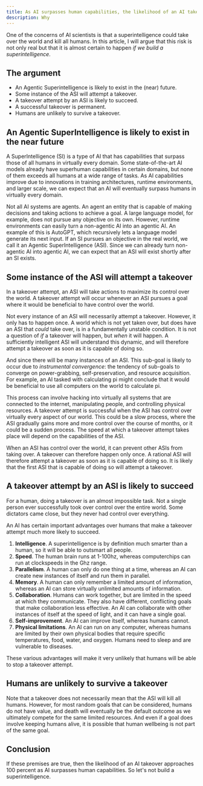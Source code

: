 ```yaml
---
title: As AI surpasses human capabilities, the likelihood of an AI takeover approaches 100 percent
description: Why
---
```


One of the concerns of AI scientists is that a superintelligence could take over the world and kill all humans.
In this article, I will argue that this risk is not only real but that it is almost certain to happen _if we build a superintelligence_.

## The argument

- An Agentic Superintelligence is likely to exist in the (near) future.
- Some instance of the ASI will attempt a takeover.
- A takeover attempt by an ASI is likely to succeed.
- A successful takeover is permanent.
- Humans are unlikely to survive a takeover.

## An Agentic SuperIntelligence is likely to exist in the near future

A SuperIntelligence (SI) is a type of AI that has capabilities that surpass those of all humans in virtually every domain.
Some state-of-the-art AI models already have superhuman capabilities in certain domains, but none of them exceeds all humans at a wide range of tasks.
As AI capabilities improve due to innovations in training architectures, runtime environments, and larger scale, we can expect that an AI will eventually surpass humans in virtually every domain.

Not all AI systems are agents.
An agent an entity that is capable of making decisions and taking actions to achieve a goal.
A large language model, for example, does not pursue any objective on its own.
However, runtime environments can easily turn a non-agentic AI into an agentic AI.
An example of this is AutoGPT, which recursively lets a language model generate its next input.
If an SI pursues an objective in the real world, we call it an Agentic SuperIntelligence (ASI).
Since we can already turn non-agentic AI into agentic AI, we can expect that an ASI will exist shortly after an SI exists.

## Some instance of the ASI will attempt a takeover

In a takeover attempt, an ASI will take actions to maximize its control over the world.
A takeover attempt will occur whenever an ASI pursues a goal where it would be beneficial to have control over the world.

Not every instance of an ASI will necessarily attempt a takeover.
However, it only has to happen once.
A world which is not yet taken over, but does have an ASI that _could_ take over, is in a fundamentally unstable condition.
It is not a question of _if_ a takeover will happen, but _when_ it will happen.
A sufficiently intelligent ASI will understand this dynamic, and will therefore attempt a takeover as soon as it is capable of doing so.

And since there will be many instances of an ASI.
This sub-goal is likely to occur due to _instrumental convergence_: the tendency of sub-goals to converge on power-grabbing, self-preservation, and resource acquisition.
For example, an AI tasked with calculating pi might conclude that it would be beneficial to use all computers on the world to calculate pi.

This process can involve hacking into virtually all systems that are connected to the internet, manipulating people, and controlling physical resources.
A takeover attempt is successful when the ASI has control over virtually every aspect of our world.
This could be a slow process, where the ASI gradually gains more and more control over the course of months, or it could be a sudden process.
The speed at which a takeover attempt takes place will depend on the capabilities of the ASI.

When an ASI has control over the world, it can prevent other ASIs from taking over.
A takeover can therefore happen only once.
A rational ASI will therefore attempt a takeover as soon as it is capable of doing so.
It is likely that the first ASI that is capable of doing so will attempt a takeover.

## A takeover attempt by an ASI is likely to succeed

For a human, doing a takeover is an almost impossible task.
Not a single person ever successfully took over control over the entire world.
Some dictators came close, but they never had control over everything.

An AI has certain important advantages over humans that make a takeover attempt much more likely to succeed.

1. **Intelligence**. A superintelligence is by definition much smarter than a human, so it will be able to outsmart all people.
2. **Speed**. The human brain runs at 1-100hz, whereas computerchips can run at clockspeeds in the Ghz range.
3. **Parallelism**. A human can only do one thing at a time, whereas an AI can create new instances of itself and run them in parallel.
4. **Memory**. A human can only remember a limited amount of information, whereas an AI can store virtually unlimited amounts of information.
5. **Collaboration**. Humans can work together, but are limited in the speed at which they communicate. They also have different, conflicting goals that make collaboration less effective. An AI can collaborate with other instances of itself at the speed of light, and it can have a single goal.
6. **Self-improvement**. An AI can improve itself, whereas humans cannot.
7. **Physical limitations**. An AI can run on any computer, whereas humans are limited by their own physical bodies that require specific temperatures, food, water, and oxygen. Humans need to sleep and are vulnerable to diseases.

These various advantages will make it very unlikely that humans will be able to stop a takeover attempt.

## Humans are unlikely to survive a takeover

Note that a takeover does not necessarily mean that the ASI will kill all humans.
However, for most random goals that can be considered, humans do not have value, and death will eventually be the default outcome as we ultimately compete for the same limited resources.
And even if a goal does involve keeping humans alive, it is possible that human wellbeing is not part of the same goal.

## Conclusion

If these premises are true, then the likelihood of an AI takeover approaches 100 percent as AI surpasses human capabilities.
So let's not build a superintelligence.
